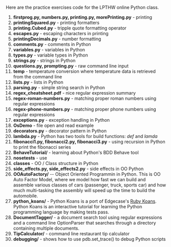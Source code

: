 Here are the practice exercises code for the LPTHW online Python class.

1. **firstprog.py, numbers.py, printing.py, morePrinting.py** - printing
1. **printingSquared.py** - printing formatters
1. **printing.Cubed.py** - tripple quote formatting operator
1. **escapes.py** - escaping characters in printing
1. **printingDecimals.py** - number formatting
1. **comments.py** - comments in Python
1. **variables.py** - variables in Python
1. **types.py** - variable types in Python
1. **strings.py** - strings in Python
1. **questions.py, prompting.py** - raw command line input
1. **temp** - temperature conversion where temperature data is retrieved from the command line
1. **lists.py** - lists in Python
1. **parsing.py** - simple string search in Python
1. **regex_cheatsheet.pdf** - nice regular expression summary
1. **regex-roman-numbers.py** - matching proper roman numbers using regular expressions
1. **regex-phone-numbers.py** - matching proper phone numbers using regular expressions
1. **exceptions.py** - exception handling in Python
1. **OsDemo** - file open and read example
1. **decorators.py** - decorator pattern in Python
1. **lambda.py** - Python has two tools for build functions: *def* and *lamda*
1. **fibonacci1.py, fibonacci2.py, fibonacci3.py** - using recursion in Python to print the fibonacci series
1. **BehaveTutorial/** - learning about Python's BDD Behave tool
1. **nosetests** - use 
1. **classes** - OO / Class structure in Python
1. **side_effects.py, side_effects2.py** - side effects in OO Python
1. **OOAutoFactory/** -- Object Oriented Programmin in Python. This is OO Auto Factor Model, where we model how fast we can build and assemble various classes of cars (passenger, truck, sports car) and how much multi-tasking the assembly will speed up the time to build the automobile.
1. **python_koans/** - Python Koans is a port of Edgecase's [Ruby Koans](http://rubykoans.com/). Python Koans is an interactive tutorial for learning the Python programming language by making tests pass.
1. **DocumentTagger/** - a document search tool using regular expressions and a command line OptionParser that searches through a directory containing multiple documents.
1. **TipCalculator/** - command line restaurant tip calculator
1. **debugging/** - shows how to use pdb.set_trace() to debug Python scripts
